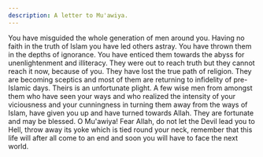 ```yaml
---
description: A letter to Mu'awiya.
---
```


You have misguided the whole generation of men around you. Having no faith in the truth of 
Islam you have led others astray. You have thrown them in the depths of ignorance. You have 
enticed them towards the abyss for unenlightenment and illiteracy. They were out to reach 
truth but they cannot reach it now, because of you. They have lost the true path of religion. 
They are becoming sceptics and most of them are returning to infidelity of pre-Islamic days. 
Theirs is an unfortunate plight. A few wise men from amongst them who have seen your ways 
and who realized the intensity of your viciousness and your cunningness in turning them 
away from the ways of Islam, have given you up and have turned towards Allah. They are 
fortunate and may be blessed. 
O Mu'awiya! Fear Allah, do not let the Devil lead you to Hell, throw away its yoke which is 
tied round your neck, remember that this life will after all come to an end and soon you will 
have to face the next world.